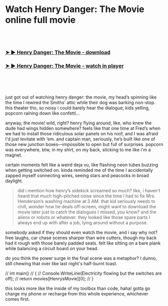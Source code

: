 <h1>Watch Henry Danger: The Movie online full movie</h1>


<br><br>

<h3><a href="https://Jhons-peibumblitle1981.github.io/lurscmllfz/">➤ ► Henry Danger: The Movie - download</a></h3> 
<h3><a href="https://Jhons-peibumblitle1981.github.io/lurscmllfz/">➤ ► Henry Danger: The Movie - watch in player</a></h3>


<br><br><br>


just got out of watching henry danger: the movie, my head’s spinning like the time I rewired the Smiths’ attic while their dog was barking non-stop. this theater tho, so noisy i could barely hear the dialogue, kids yelling, popcorn raining down like confetti…

anyway, the movie! wild, right? henry flying around, like, who knew the dude had wings hidden somewhere? feels like that one time at Fred’s when we had to install those ridiculous solar panels on his roof, and I was afraid I'd just levitate with ‘em. and captain man, seriously, he’s built like one of those new junction boxes—impossible to open but full of surprises. popcorn was everywhere, btw, in my shirt, on my back, sticking to me like i'm a magnet.  

certain moments felt like a weird deja vu, like flashing neon tubes buzzing when getting switched on. kinda reminded me of the time I accidentally zapped myself connecting wires, seeing stars and peacocks in broad daylight.

> did i mention how henry’s sidekick screamed so much? like, i haven't heard that much high-pitched noise since the time I had to fix Mrs. Henderson’s washing machine at 3 AM. that kid seriously needs to chill, wonder how he deals off-screen, might want to download the movie later just to catch the dialogues I missed, you know? and the aliens or robots or whatever. they looked like those spare parts I always end up with after a job, lying around without a purpose.  

somebody asked if they should even watch the movie, and i say why not? free laughs, car chase scenes sharper than wire cutters, though my back had it rough with those barely padded seats. felt like sitting on a bare plank while balancing a circuit board on your head.

do you think the power surge in the final scene was a metaphor? I dunno, still chewing that over like last night's half-burnt toast. 

// int main() 
// { 
// Console.WriteLine(Electricity flowing but the switches are off); 
// return movies[HenrysMovie][0];
// } 

this looks more like the inside of my toolbox than code, haha! gotta go charge my phone or recharge from this whole experience, whichever comes first.
